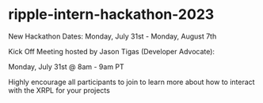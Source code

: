 # ripple-intern-hackathon-2023
New Hackathon Dates: Monday, July 31st - Monday, August 7th 

Kick Off Meeting hosted by Jason Tigas (Developer Advocate): 

Monday, July 31st @ 8am - 9am PT 

Highly encourage all participants to join to learn more about how to interact with the XRPL for your projects
